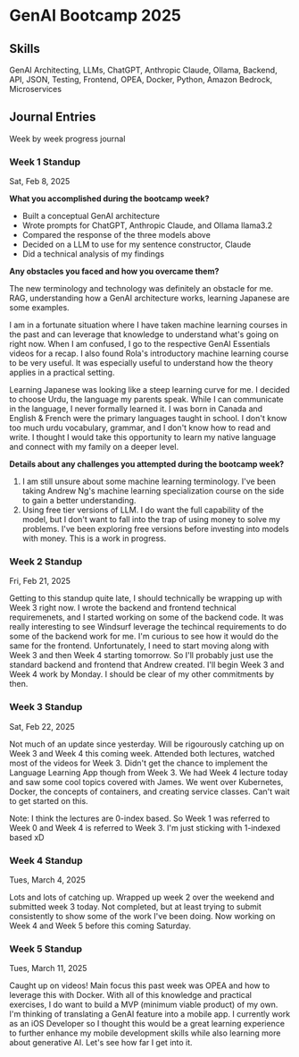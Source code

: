 # GenAI Bootcamp 2025

## Skills
GenAI Architecting, LLMs, ChatGPT, Anthropic Claude, Ollama, Backend, API, JSON, Testing, Frontend, OPEA, Docker, Python, Amazon Bedrock, Microservices

## Journal Entries

Week by week progress journal

### Week 1 Standup
Sat, Feb 8, 2025

**What you accomplished during the bootcamp week?**
- Built a conceptual GenAI architecture
- Wrote prompts for ChatGPT, Anthropic Claude, and Ollama llama3.2
- Compared the response of the three models above
- Decided on a LLM to use for my sentence constructor, Claude
- Did a technical analysis of my findings

**Any obstacles you faced and how you overcame them?**

The new terminology and technology was definitely an obstacle for me. RAG, understanding how a GenAI architecture works, learning Japanese are some examples. 

I am in a fortunate situation where I have taken machine learning courses in the past and can leverage that knowledge to understand what's going on right now. When I am confused, I go to the respective GenAI Essentials videos for a recap. I also found Rola's introductory machine learning course to be very useful. It was especially useful to understand how the theory applies in a practical setting.

Learning Japanese was looking like a steep learning curve for me. I decided to choose Urdu, the language my parents speak. While I can communicate in the language, I never formally learned it. I was born in Canada and English & French were the primary languages taught in school. I don't know too much urdu vocabulary, grammar, and I don't know how to read and write. I thought I would take this opportunity to learn my native language and connect with my family on a deeper level.

**Details about any challenges you attempted during the bootcamp week?**

1. I am still unsure about some machine learning terminology. I've been taking Andrew Ng's machine learning specialization course on the side to gain a better understanding.
2. Using free tier versions of LLM. I do want the full capability of the model, but I don't want to fall into the trap of using money to solve my problems. I've been exploring free versions before investing into models with money. This is a work in progress.

### Week 2 Standup
Fri, Feb 21, 2025

Getting to this standup quite late, I should technically be wrapping up with Week 3 right now. I wrote the backend and frontend technical requiremenets, and I started working on some of the backend code. It was really interesting to see Windsurf leverage the techincal requirements to do some of the backend work for me. I'm curious to see how it would do the same for the frontend. Unfortunately, I need to start moving along with Week 3 and then Week 4 starting tomorrow. So I'll probably just use the standard backend and frontend that Andrew created. I'll begin Week 3 and Week 4 work by Monday. I should be clear of my other commitments by then.

### Week 3 Standup
Sat, Feb 22, 2025

Not much of an update since yesterday. Will be rigourously catching up on Week 3 and Week 4 this coming week. Attended both lectures, watched most of the videos for Week 3. Didn't get the chance to implement the Language Learning App though from Week 3. We had Week 4 lecture today and saw some cool topics covered with James. We went over Kubernetes, Docker, the concepts of containers, and creating service classes. Can't wait to get started on this.

Note: I think the lectures are 0-index based. So Week 1 was referred to Week 0 and Week 4 is referred to Week 3. I'm just sticking with 1-indexed based xD

### Week 4 Standup
Tues, March 4, 2025

Lots and lots of catching up. Wrapped up week 2 over the weekend and submitted week 3 today. Not completed, but at least trying to submit consistently to show some of the work I've been doing. Now working on Week 4 and Week 5 before this coming Saturday.

### Week 5 Standup
Tues, March 11, 2025

Caught up on videos! Main focus this past week was OPEA and how to leverage this with Docker. With all of this knowledge and practical exercises, I do want to build a MVP (minimum viable product) of my own. I'm thinking of translating a GenAI feature into a mobile app. I currently work as an iOS Developer so I thought this would be a great learning experience to further enhance my mobile development skills while also learning more about generative AI. Let's see how far I get into it. 
